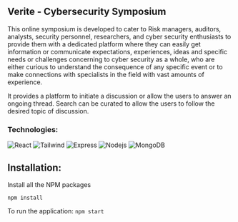 ## Verite - Cybersecurity Symposium
This online symposium is developed to cater to Risk managers, auditors, analysts, security personnel, researchers, and cyber security enthusiasts to provide them with a dedicated platform where they can easily get information or communicate expectations, experiences, ideas and specific needs or challenges concerning to cyber security as a whole, who are either curious to understand the consequence of any specific event or to make connections with specialists in the field with vast amounts of experience.

It provides a platform to initiate a discussion or allow the users to answer an ongoing thread. Search can be curated to allow the users to follow the desired topic of discussion.

### Technologies:
![React](https://img.shields.io/badge/-React-black?style=flat-square&logo=react)
![Tailwind](https://img.shields.io/badge/-Tailwindcss-black?style=flat-square&logo=tailwindcss)
![Express](https://img.shields.io/badge/-Express-black?style=flat-square&logo=express)
![Nodejs](https://img.shields.io/badge/-Nodejs-215732?style=flat-square&logo=Node.js)
![MongoDB](https://img.shields.io/badge/-MongoDB-white?style=flat-square&logo=mongodb)


## Installation:
Install all the NPM packages
```
npm install
```
To run the application:
```npm start```
